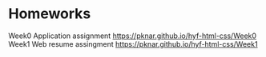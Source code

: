 # Homeworks

Week0 Application assignment https://pknar.github.io/hyf-html-css/Week0
Week1 Web resume assingment  https://pknar.github.io/hyf-html-css/Week1

